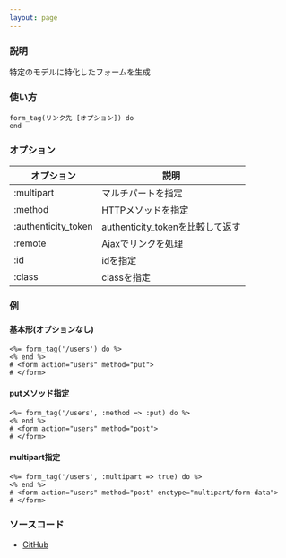 ```yaml
---
layout: page
---
```

### 説明
特定のモデルに特化したフォームを生成

### 使い方
    form_tag(リンク先 [オプション]) do
    end

### オプション

オプション               | 説明
------------------- | -------------------------
:multipart          | マルチパートを指定
:method             | HTTPメソッドを指定
:authenticity_token | authenticity_tokenを比較して返す
:remote             | Ajaxでリンクを処理
:id                 | idを指定
:class              | classを指定

### 例
#### 基本形(オプションなし)
    <%= form_tag('/users') do %>
    <% end %>
    # <form action="users" method="put">
    # </form>

#### putメソッド指定
    <%= form_tag('/users', :method => :put) do %>
    <% end %>
    # <form action="users" method="post">
    # </form>

#### multipart指定
    <%= form_tag('/users', :multipart => true) do %>
    <% end %>
    # <form action="users" method="post" enctype="multipart/form-data">
    # </form>

### ソースコード
* [GitHub](https://github.com/rails/rails/blob/dd7af2c413a06ea44e50abf0df205314ba1bfc98/actionview/lib/action_view/helpers/form_tag_helper.rb#L67)